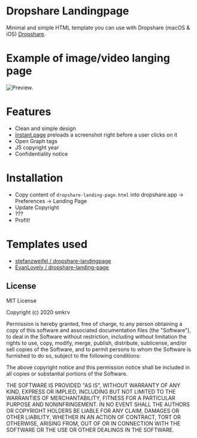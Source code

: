  # Dropshare Landingpage

Minimal and simple HTML template you can use with Dropshare (macOS & iOS) [Dropshare](https://dropshare.app).

 # Example of image/video langing page

 ![Preview](https://raw.githubusercontent.com/smkrv/dropshare-landing-page/master/dropshare-landing-page-screenshot.png).

 # Features

 - Clean and simple design
 - [instant.page](https://instant.page) preloads a screenshot right before a user clicks on it
 - Open Graph tags
 - JS copyright year
 - Confidentiality notice

 # Installation

 - Copy content of `dropshare-landing-page.html` into dropshare.app → Preferences → Landing Page
 - Update Copyright
 - ???
 - Profit!

 # Templates used
 - [stefanzweifel / dropshare-landingpage](https://github.com/stefanzweifel/dropshare-landingpage)
 - [EvanLovely / dropshare-landing-page](https://github.com/EvanLovely/dropshare-landing-page)

 ## License

 MIT License

 Copyright (c) 2020 smkrv

 Permission is hereby granted, free of charge, to any person obtaining a copy
 of this software and associated documentation files (the "Software"), to deal
 in the Software without restriction, including without limitation the rights
 to use, copy, modify, merge, publish, distribute, sublicense, and/or sell
 copies of the Software, and to permit persons to whom the Software is
 furnished to do so, subject to the following conditions:

 The above copyright notice and this permission notice shall be included in all
 copies or substantial portions of the Software.

 THE SOFTWARE IS PROVIDED "AS IS", WITHOUT WARRANTY OF ANY KIND, EXPRESS OR
 IMPLIED, INCLUDING BUT NOT LIMITED TO THE WARRANTIES OF MERCHANTABILITY,
 FITNESS FOR A PARTICULAR PURPOSE AND NONINFRINGEMENT. IN NO EVENT SHALL THE
 AUTHORS OR COPYRIGHT HOLDERS BE LIABLE FOR ANY CLAIM, DAMAGES OR OTHER
 LIABILITY, WHETHER IN AN ACTION OF CONTRACT, TORT OR OTHERWISE, ARISING FROM,
 OUT OF OR IN CONNECTION WITH THE SOFTWARE OR THE USE OR OTHER DEALINGS IN THE
 SOFTWARE.
